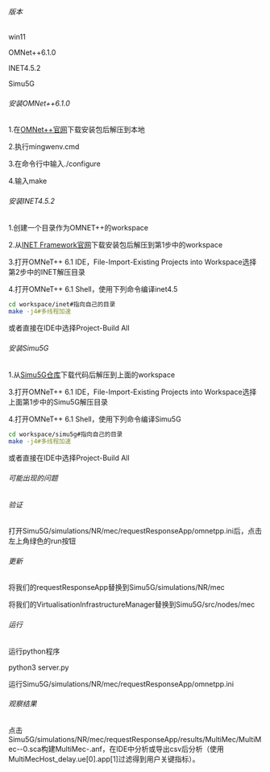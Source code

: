 ###### 版本

win11

OMNet++6.1.0

INET4.5.2

Simu5G

###### 安装OMNet++6.1.0

1.在[OMNet++官网](https://omnetpp.org/download/)下载安装包后解压到本地

2.执行mingwenv.cmd

3.在命令行中输入./configure

4.输入make

###### 安装INET4.5.2

1.创建一个目录作为OMNET++的workspace

2.从[INET Framework官网](https://inet.omnetpp.org/Download.html)下载安装包后解压到第1步中的workspace

3.打开OMNeT++ 6.1 IDE，File-Import-Existing Projects into Workspace选择第2步中的INET解压目录

4.打开OMNeT++ 6.1 Shell，使用下列命令编译inet4.5

```bash
cd workspace/inet#指向自己的目录
make -j4#多线程加速
```

或者直接在IDE中选择Project-Build All
###### 安装Simu5G

1.从[Simu5G仓库](https://inet.omnetpp.org/Download.html)下载代码后解压到上面的workspace

3.打开OMNeT++ 6.1 IDE，File-Import-Existing Projects into Workspace选择上面第1步中的Simu5G解压目录

4.打开OMNeT++ 6.1 Shell，使用下列命令编译Simu5G

```bash
cd workspace/simu5g#指向自己的目录
make -j4#多线程加速
```

或者直接在IDE中选择Project-Build All

###### 可能出现的问题



###### 验证

打开Simu5G/simulations/NR/mec/requestResponseApp/omnetpp.ini后，点击左上角绿色的run按钮

###### 更新

将我们的requestResponseApp替换到Simu5G/simulations/NR/mec

将我们的VirtualisationInfrastructureManager替换到Simu5G/src/nodes/mec

###### 运行

运行python程序

python3 server.py

运行Simu5G/simulations/NR/mec/requestResponseApp/omnetpp.ini

###### 观察结果

点击Simu5G/simulations/NR/mec/requestResponseApp/results/MultiMec/MultiMec--0.sca构建MultiMec-.anf，在IDE中分析或导出csv后分析（使用MultiMecHost_delay.ue[0].app[1]过滤得到用户关键指标）。
